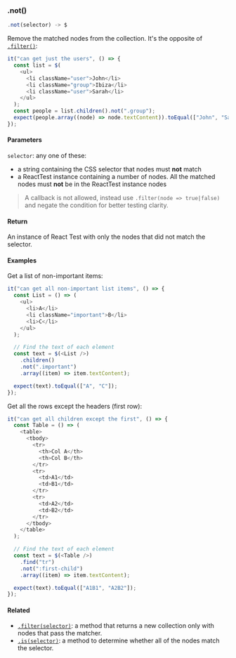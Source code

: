 ### .not()

```js
.not(selector) -> $
```

Remove the matched nodes from the collection. It's the opposite of [`.filter()`](#filter):

```js
it("can get just the users", () => {
  const list = $(
    <ul>
      <li className="user">John</li>
      <li className="group">Ibiza</li>
      <li className="user">Sarah</li>
    </ul>
  );
  const people = list.children().not(".group");
  expect(people.array((node) => node.textContent)).toEqual(["John", "Sarah"]);
});
```

#### Parameters

`selector`: any one of these:

- a string containing the CSS selector that nodes must **not** match
- a ReactTest instance containing a number of nodes. All the matched nodes must **not** be in the ReactTest instance nodes

> A callback is not allowed, instead use `.filter(node => true|false)` and negate the condition for better testing clarity.

#### Return

An instance of React Test with only the nodes that did not match the selector.

#### Examples

Get a list of non-important items:

```js
it("can get all non-important list items", () => {
  const List = () => (
    <ul>
      <li>A</li>
      <li className="important">B</li>
      <li>C</li>
    </ul>
  );

  // Find the text of each element
  const text = $(<List />)
    .children()
    .not(".important")
    .array((item) => item.textContent);

  expect(text).toEqual(["A", "C"]);
});
```

Get all the rows except the headers (first row):

```js
it("can get all children except the first", () => {
  const Table = () => (
    <table>
      <tbody>
        <tr>
          <th>Col A</th>
          <th>Col B</th>
        </tr>
        <tr>
          <td>A1</td>
          <td>B1</td>
        </tr>
        <tr>
          <td>A2</td>
          <td>B2</td>
        </tr>
      </tbody>
    </table>
  );

  // Find the text of each element
  const text = $(<Table />)
    .find("tr")
    .not(":first-child")
    .array((item) => item.textContent);

  expect(text).toEqual(["A1B1", "A2B2"]);
});
```

#### Related

- [`.filter(selector)`](#filter): a method that returns a new collection only with nodes that pass the matcher.
- [`.is(selector)`](#is): a method to determine whether all of the nodes match the selector.
